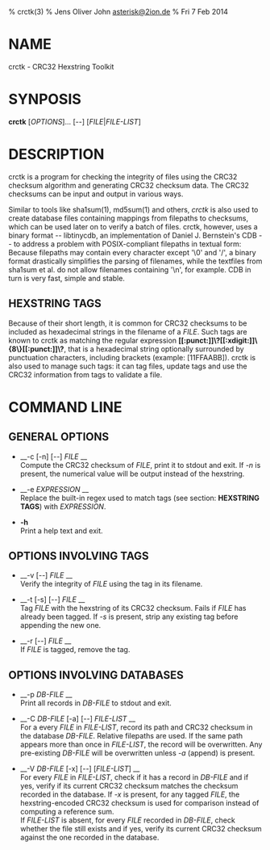 % crctk(3)
% Jens Oliver John <asterisk@2ion.de>
% Fri  7 Feb 2014

# NAME

crctk - CRC32 Hexstring Toolkit

# SYNPOSIS

__crctk__ [_OPTIONS_]... [_--_] [_FILE_|_FILE-LIST_]

# DESCRIPTION

crctk is a program for checking the integrity of files using the CRC32
checksum algorithm and generating CRC32 checksum data. The CRC32
checksums can be input and output in various ways.

Similar to tools like sha1sum(1), md5sum(1) and others, *crctk* is also
used to create database files containing mappings from filepaths to
checksums, which can be used later on to verify a batch of files. crctk,
however, uses a binary format -- libtinycdb, an implementation of
Daniel J. Bernstein's CDB -- to address a problem with POSIX-compliant
filepaths in textual form: Because filepaths may contain every
character except '\0' and '/', a binary format drastically simplifies
the parsing of filenames, while the textfiles from sha1sum et al. do not
allow filenames containing '\n', for example. CDB in turn is very fast,
simple and stable.

## HEXSTRING TAGS

Because of their short length, it is common for CRC32 checksums to be
included as hexadecimal strings in the filename of a _FILE_. Such
tags are known to crctk as matching the regular expression 
__[[:punct:]]\\?[[:xdigit:]]\\{8\\}[[:punct:]]\\?__, that is a
hexadecimal string optionally surrounded by punctuation characters,
including brackets (example: [11FFAABB]). crctk is also used to manage
such tags: it can tag files, update tags and use the CRC32 information
from tags to validate a file.

# COMMAND LINE

## GENERAL OPTIONS

*   __-c [-n] [_--_] _FILE_ __  
    Compute the CRC32 checksum of _FILE_, print it to stdout and exit.
    If _-n_ is present, the numerical value will be output instead of
    the hexstring.

*   __-e _EXPRESSION_ __  
    Replace the built-in regex used to match tags (see section:
    __HEXSTRING TAGS__) with _EXPRESSION_.

*   __-h__  
    Print a help text and exit.

## OPTIONS INVOLVING TAGS

*   __-v [_--_] _FILE_ __  
    Verify the integrity of _FILE_ using the tag in its filename.

*   __-t [-s] [_--_] _FILE_ __  
    Tag _FILE_ with the hexstring of its CRC32 checksum. Fails if _FILE_
    has already been tagged. If _-s_ is present, strip any existing tag
    before appending the new one.

*   __-r [--] _FILE_ __  
    If _FILE_ is tagged, remove the tag.

## OPTIONS INVOLVING DATABASES

*   __-p _DB-FILE_ __   
    Print all records in _DB-FILE_ to stdout and exit.

*   __-C _DB-FILE_ [-a] [_--_] _FILE-LIST_ __   
    For a every _FILE_ in _FILE-LIST_, record its path and CRC32
    checksum in the database _DB-FILE_. Relative filepaths are used.
    If the same path appears more than once in _FILE-LIST_, the record
    will be overwritten. Any pre-existing _DB-FILE_ will be overwritten
    unless _-a_ (append) is present.

*   __-V _DB-FILE_ [-x] [_--_] [_FILE-LIST_] __  
    For every _FILE_ in _FILE-LIST_, check if it has a record in
    _DB-FILE_ and if yes, verify if its current CRC32 checksum matches
    the checksum recorded in the database. If _-x_ is present, for any
    tagged _FILE_, the hexstring-encoded CRC32 checksum is used for
    comparison instead of computing a reference sum.  
    If _FILE-LIST_ is absent, for every _FILE_ recorded in _DB-FILE_,
    check whether the file still exists and if yes, verify its current
    CRC32 checksum against the one recorded in the database.


